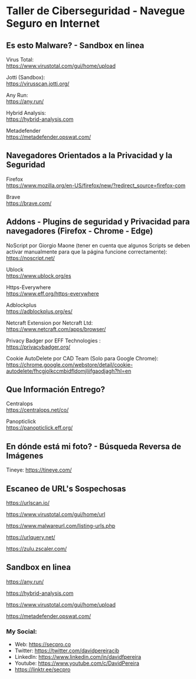 # Taller de Ciberseguridad - Navegue Seguro en Internet

## Es esto Malware?  -  Sandbox en linea

Virus Total:  
https://www.virustotal.com/gui/home/upload

Jotti (Sandbox):  
https://virusscan.jotti.org/

Any Run:  
https://any.run/

Hybrid Analysis:  
https://hybrid-analysis.com

Metadefender  
https://metadefender.opswat.com/

## Navegadores Orientados a la Privacidad y la Seguridad 

Firefox  
https://www.mozilla.org/en-US/firefox/new/?redirect_source=firefox-com

Brave  
https://brave.com/

## Addons - Plugins de seguridad y Privacidad para navegadores (Firefox - Chrome - Edge)

NoScript por Giorgio Maone (tener en cuenta que algunos Scripts se deben activar manualmente para que la página funcione correctamente):  
https://noscript.net/

Ublock  
https://www.ublock.org/es

Https-Everywhere  
https://www.eff.org/https-everywhere

Adblockplus  
https://adblockplus.org/es/

Netcraft Extension por Netcraft Ltd:   
https://www.netcraft.com/apps/browser/

Privacy Badger por EFF Technologies :  
https://privacybadger.org/

Cookie AutoDelete por CAD Team (Solo para Google Chrome):   
https://chrome.google.com/webstore/detail/cookie-autodelete/fhcgjolkccmbidfldomjliifgaodjagh?hl=en

## Que Información Entrego?

Centralops  
https://centralops.net/co/

Panopticlick  
https://panopticlick.eff.org/

## En dónde está mi foto? - Búsqueda Reversa de Imágenes

Tineye:
https://tineye.com/



## Escaneo de URL's Sospechosas

https://urlscan.io/

https://www.virustotal.com/gui/home/url

https://www.malwareurl.com/listing-urls.php

https://urlquery.net/

https://zulu.zscaler.com/


## Sandbox en linea

https://any.run/

https://hybrid-analysis.com

https://www.virustotal.com/gui/home/upload

https://metadefender.opswat.com/



### My Social:
  - Web: https://secpro.co
  - Twitter: https://twitter.com/davidpereiracib
  - LinkedIn: https://www.linkedin.com/in/davidfpereira
  - Youtube: https://www.youtube.com/c/DavidPereira
  - https://linktr.ee/secpro
